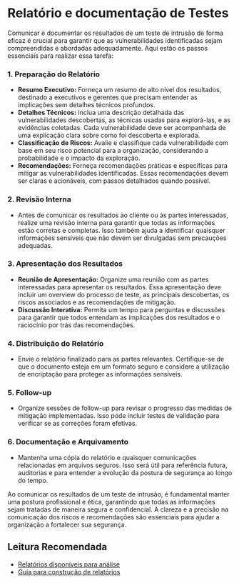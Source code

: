 # Relatório e documentação de Testes

Comunicar e documentar os resultados de um teste de intrusão de forma eficaz é crucial para garantir que as vulnerabilidades identificadas sejam compreendidas e abordadas adequadamente. Aqui estão os passos essenciais para realizar essa tarefa:

### 1. Preparação do Relatório
- **Resumo Executivo:** Forneça um resumo de alto nível dos resultados, destinado a executivos e gerentes que precisam entender as implicações sem detalhes técnicos profundos.
- **Detalhes Técnicos:** Inclua uma descrição detalhada das vulnerabilidades descobertas, as técnicas usadas para explorá-las, e as evidências coletadas. Cada vulnerabilidade deve ser acompanhada de uma explicação clara sobre como foi descoberta e explorada.
- **Classificação de Riscos:** Avalie e classifique cada vulnerabilidade com base em seu risco potencial para a organização, considerando a probabilidade e o impacto da exploração.
- **Recomendações:** Forneça recomendações práticas e específicas para mitigar as vulnerabilidades identificadas. Essas recomendações devem ser claras e acionáveis, com passos detalhados quando possível.

### 2. Revisão Interna
- Antes de comunicar os resultados ao cliente ou às partes interessadas, realize uma revisão interna para garantir que todas as informações estão corretas e completas. Isso também ajuda a identificar quaisquer informações sensíveis que não devem ser divulgadas sem precauções adequadas.

### 3. Apresentação dos Resultados
- **Reunião de Apresentação:** Organize uma reunião com as partes interessadas para apresentar os resultados. Essa apresentação deve incluir um overview do processo de teste, as principais descobertas, os riscos associados e as recomendações de mitigação.
- **Discussão Interativa:** Permita um tempo para perguntas e discussões para garantir que todos entendam as implicações dos resultados e o raciocínio por trás das recomendações.

### 4. Distribuição do Relatório
- Envie o relatório finalizado para as partes relevantes. Certifique-se de que o documento esteja em um formato seguro e considere a utilização de encriptação para proteger as informações sensíveis.

### 5. Follow-up
- Organize sessões de follow-up para revisar o progresso das medidas de mitigação implementadas. Isso pode incluir testes de validação para verificar se as correções foram efetivas.

### 6. Documentação e Arquivamento
- Mantenha uma cópia do relatório e quaisquer comunicações relacionadas em arquivos seguros. Isso será útil para referência futura, auditorias e para entender a evolução da postura de segurança ao longo do tempo.

Ao comunicar os resultados de um teste de intrusão, é fundamental manter uma postura profissional e ética, garantindo que todas as informações sejam tratadas de maneira segura e confidencial. A clareza e a precisão na comunicação dos riscos e recomendações são essenciais para ajudar a organização a fortalecer sua segurança.

## Leitura Recomendada
- [Relatórios disponíveis para análise](https://pentestreports.com/)
- [Guia para construção de relatórios](https://www.browserstack.com/guide/penetration-testing-report-guide)